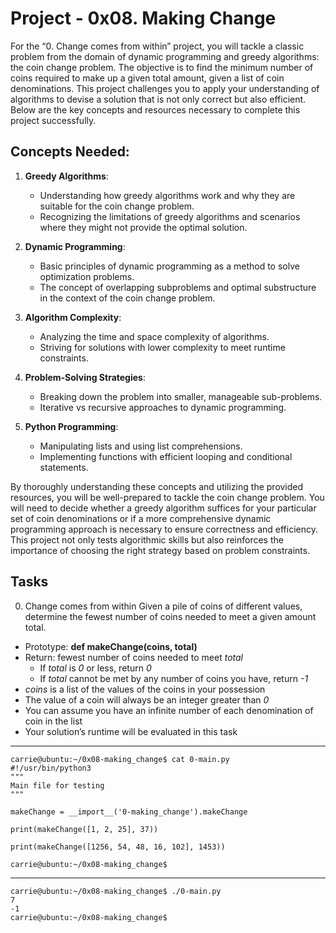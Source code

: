 # Project - 0x08. Making Change

For the “0. Change comes from within” project, you will tackle a classic problem from the domain of dynamic programming and greedy algorithms: the coin change problem. The objective is to find the minimum number of coins required to make up a given total amount, given a list of coin denominations. This project challenges you to apply your understanding of algorithms to devise a solution that is not only correct but also efficient. Below are the key concepts and resources necessary to complete this project successfully.

## Concepts Needed:
1. **Greedy Algorithms**:
	* Understanding how greedy algorithms work and why they are suitable for the coin change problem.
	* Recognizing the limitations of greedy algorithms and scenarios where they might not provide the optimal solution.

2. **Dynamic Programming**:
	* Basic principles of dynamic programming as a method to solve optimization problems.
	* The concept of overlapping subproblems and optimal substructure in the context of the coin change problem.

3. **Algorithm Complexity**:
	* Analyzing the time and space complexity of algorithms.
	* Striving for solutions with lower complexity to meet runtime constraints.

4. **Problem-Solving Strategies**:
	* Breaking down the problem into smaller, manageable sub-problems.
	* Iterative vs recursive approaches to dynamic programming.

5. **Python Programming**:
	* Manipulating lists and using list comprehensions.
	* Implementing functions with efficient looping and conditional statements.

By thoroughly understanding these concepts and utilizing the provided resources, you will be well-prepared to tackle the coin change problem. You will need to decide whether a greedy algorithm suffices for your particular set of coin denominations or if a more comprehensive dynamic programming approach is necessary to ensure correctness and efficiency. This project not only tests algorithmic skills but also reinforces the importance of choosing the right strategy based on problem constraints.


## Tasks

0. Change comes from within
Given a pile of coins of different values, determine the fewest number of coins needed to meet a given amount total.

- Prototype: **def makeChange(coins, total)**
- Return: fewest number of coins needed to meet *total*
	* If *total* is *0* or less, return *0*
	* If *total* cannot be met by any number of coins you have, return *-1*
- *coins* is a list of the values of the coins in your possession
- The value of a coin will always be an integer greater than *0*
- You can assume you have an infinite number of each denomination of coin in the list
- Your solution’s runtime will be evaluated in this task
---
	carrie@ubuntu:~/0x08-making_change$ cat 0-main.py
	#!/usr/bin/python3
	"""
	Main file for testing
	"""

	makeChange = __import__('0-making_change').makeChange

	print(makeChange([1, 2, 25], 37))

	print(makeChange([1256, 54, 48, 16, 102], 1453))

	carrie@ubuntu:~/0x08-making_change$
---
	carrie@ubuntu:~/0x08-making_change$ ./0-main.py
	7
	-1
	carrie@ubuntu:~/0x08-making_change$
